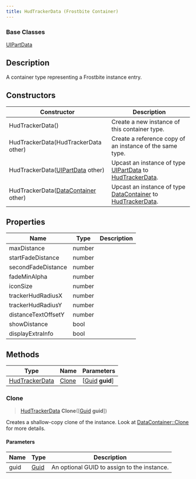 ```yaml
---
title: HudTrackerData (Frostbite Container)
---
```

### Base Classes

[UIPartData](UIPartData)

## Description

A container type representing a Frostbite instance entry.

## Constructors

| Constructor                                                               | Description                                                                                                         |
| ------------------------------------------------------------------------- | ------------------------------------------------------------------------------------------------------------------- |
| HudTrackerData()                                                          | Create a new instance of this container type.                                                                       |
| HudTrackerData(HudTrackerData other)                                      | Create a reference copy of an instance of the same type.                                                            |
| HudTrackerData([UIPartData](UIPartData) other)                            | Upcast an instance of type [UIPartData](UIPartData) to [HudTrackerData](HudTrackerData).                            |
| HudTrackerData([DataContainer](/vext/ref/cls/shr/datacontainer) other) | Upcast an instance of type [DataContainer](/vext/ref/cls/shr/datacontainer) to [HudTrackerData](HudTrackerData). |

## Properties

| Name                | Type   | Description |
| ------------------- | ------ | ----------- |
| maxDistance         | number |             |
| startFadeDistance   | number |             |
| secondFadeDistance  | number |             |
| fadeMinAlpha        | number |             |
| iconSize            | number |             |
| trackerHudRadiusX   | number |             |
| trackerHudRadiusY   | number |             |
| distanceTextOffsetY | number |             |
| showDistance        | bool   |             |
| displayExtraInfo    | bool   |             |

## Methods

| Type                             | Name            | Parameters                                     |
| -------------------------------- | --------------- | ---------------------------------------------- |
| [HudTrackerData](HudTrackerData) | [Clone](#clone) | \[[Guid](/vext/ref/cls/shr/guid) **guid**\] |

### Clone

> [HudTrackerData](HudTrackerData) **Clone**(\[[Guid](/vext/ref/cls/shr/guid) **guid**\])

Creates a shallow-copy clone of the instance. Look at [DataContainer::Clone](/vext/ref/cls/shr/datacontainer#clone) for more details.

#### Parameters

| Name | Type         | Description                                 |
| ---- | ------------ | ------------------------------------------- |
| guid | [Guid](Guid) | An optional GUID to assign to the instance. |
